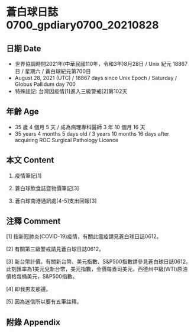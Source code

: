 [_metadata_:encoding]: - "utf-8"
[_metadata_:language]: - "zh-Hant-TW"
[_metadata_:fileformat]: - "markdown"
[_metadata_:MIME_type]: - "text/plain"
[_metadata_:markdown_version]: - "commonmark version 0.29"
[_metadata_:markdown_spec]: - "https://spec.commonmark.org/0.29/"

# 蒼白球日誌0700_gpdiary0700_20210828 #

## 日期 Date ##

* 世界協調時間2021年(中華民國110年，令和3年)8月28日 / Unix 紀元 18867 日 / 星期六 / 蒼白球紀元第700日
* August 28, 2021 (UTC) / 18867 days since Unix Epoch / Saturday / Globus Pallidum day 700
* 特殊註記: 台灣因疫情[1]進入三級警戒[2]第102天

## 年齡 Age ##

* 35 歲 4 個月 5 天 / 成為病理專科醫師 3 年 10 個月 16 天
* 35 years 4 months 5 days old / 3 years 10 months 16 days after acquiring ROC Surgical Pathology Licence

## 本文 Content ##

1. 疫情筆記[1]

    
2. 蒼白球飲食誌暨物價筆記[3]

    
3. 蒼白球南港通訊處[4-5]支出回報[3]

    

## 注釋 Comment ##

[1] 指新冠肺炎(COVID-19)疫情，有關此瘟疫請見蒼白球日誌0612。


[2] 有關第三級警戒請見蒼白球日誌0612。


[3] 新台幣計價。有關新台幣、美元指數、S&P500指數請參見蒼白球日誌0612。此刻匯率為1美元兌新台幣，美元指數，金價每盎司美元，西德州中級(WTI)原油價格每桶美元，S&P500指數。


[4] 即我男友那邊。


[5] 因為迷信所以要有五筆註釋。



## 附錄 Appendix ##

